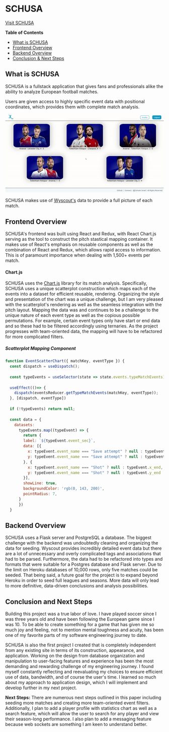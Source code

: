# SCHUSA
[Visit SCHUSA](http://schusa.herokuapp.com/)

**Table of Contents**
* [What is SCHUSA](#What-is-SCHUSA)
* [Frontend Overview](#frontend-overview)
* [Backend Overview](#backend-overview)
* [Conclusion & Next Steps](#conclusion-and-next-steps)

## What is SCHUSA
SCHUSA is a fullstack application that gives fans and professionals alike the ability to analyze European football matches.

Users are given access to highly specific event data with positional coordinates, which provides them with complete match analysis.

![](/readme-resources/schusa-walkthrough.gif)

SCHUSA makes use of [Wyscout's](https://wyscout.com/) data to provide a full picture of each match.

## Frontend Overview
SCHUSA's frontend was built using React and Redux, with React Chart.js serving as the tool to construct the pitch stastical mapping container. It makes use of React's emphasis on reusable components as well as the combination of React and Redux, which allows rapid access to information. This is of paramount importance when dealing with 1,500+ events per match. 

#### Chart.js
SCHUSA uses the [Chart.js](https://www.chartjs.org/docs/latest/) library for its match analysis. Specifically, SCHUSA uses a unique scatterplot construction which maps each of the events into a dataset for efficient reusable, rendering. Organizing the style and presentation of the chart was a unique challenge, but I am very pleased with the scatterplot's rendering as well as the seamless integration with the pitch layout. Mapping the data was and continues to be a challenge to the unique nature of each event type as well as the copious possible permutations. For example, certain event types only have start or end data and so these had to be filtered accordingly using ternaries. As the project progresses with team-oriented data, the mapping will have to be refactored for more complicated filters.

##### Scatterplot Mapping Component
```jsx
function EventScatterChart({ matchKey, eventType }) {
  const dispatch = useDispatch();

  const typeEvents = useSelector(state => state.events.typeMatchEvents)

  useEffect(()=> {
    dispatch(eventsReducer.getTypeMatchEvents(matchKey, eventType));
  }, [dispatch, eventType])

  if (!typeEvents) return null;

  const data = {
    datasets:
      typeEvents.map((typeEvent) => {
        return {
        label: `${typeEvent.event_sec}`,
        data: [{
          x: typeEvent.event_name === "Save attempt" ? null : typeEvent.x_start,
          y: typeEvent.event_name === "Save attempt" ? null : typeEvent.y_start,
        }, {
          x: typeEvent.event_name === "Shot" ? null : typeEvent.x_end,
          y: typeEvent.event_name === "Shot" ? null : typeEvent.y_end
        }],
        showLine: true,
        backgroundColor: 'rgb(0, 143, 200)',
        pointRadius: 7,
      }
      })
  }
```

## Backend Overview
SCHUSA uses a Flask server and PostgreSQL a database. The biggest challenge with the backend was undoubtedly cleaning and organizing the data for seeding. Wyscout provides incredibly detailed event data but there are a lot of unnecessary and overly complicated tags and associations that had to be parsed. Furthermore, the data had to be refactored into types and formats that were suitable for a Postgres database and Flask server. Due to the limit on Heroku databases of 10,000 rows, only five matches could be seeded. That being said, a future goal for the project is to expand beyond Heroku in order to seed full leagues and seasons. More data will only lead to more definitive, data-driven conclusions and analysis possibilities.

## Conclusion and Next Steps

Building this project was a true labor of love. I have played soccer since I was three years old and have been following the European game since I was 10. To be able to create something for a game that has given me so much joy and feeling, not to mention mental toughness and acuity, has been one of my favorite parts of my software engineering journey to date.

SCHUSA is also the first project I created that is completely independent from any existing site in terms of its construction, appearance, and application. Working on the design from database organization and manipulation to user-facing features and experience has been the most demanding and rewarding challenge of my engineering journey. I found myself constantly reflecting and reevaluating my choices to ensure efficient use of data, bandwidth, and of course the user's time. I learned so much about my approach to application design, which I will implement and develop further in my next project.

**Next Steps:** There are numerous next steps outlined in this paper including seeding more matches and creating more team-oriented event filters. Additionally, I plan to add a player profile with statistics chart as well as a search feature, which will allow the user to search for any player and view their season-long performance. I also plan to add a messaging feature because web sockets are something I am keen to understand better.
